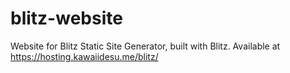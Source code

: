 # blitz-website
Website for Blitz Static Site Generator, built with Blitz. Available at https://hosting.kawaiidesu.me/blitz/
